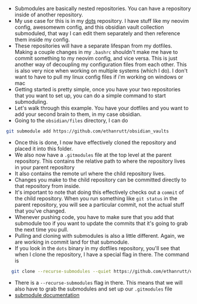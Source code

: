 * Submodules are basically nested repositories. You can have a repository inside of another repository.
* My use case for this is in my [dots](https://github.com/ethanrutt/dots) repository. I have stuff like my neovim config, awesomewm config, and this obsidian vault collection submoduled, that way I can edit them separately and then reference them inside my config.
* These repositories will have a separate lifespan from my dotfiles. Making a couple changes in my `.bashrc` shouldn't make me have to commit something to my neovim config, and vice versa. This is just another way of decoupling my configuration files from each other. This is also very nice when working on multiple systems (which I do). I don't want to have to pull my linux config files if i'm working on windows or mac
* Getting started is pretty simple, once you have your two repositories that you want to set up, you can do a simple command to start submoduling.
* Let's walk through this example. You have your dotfiles and you want to add your second brain to them, in my case obsidian.
* Going to the  `obsidian/files` directory, I can do
```bash
git submodule add https://github.com/ethanrutt/obsidian_vaults
```
*  Once this is done, I now have effectively cloned the repository and placed it into this folder.
* We also now have a `.gitmodules` file at the top level at the parent repository. This contains the relative path to where the repository lives in your parent repository
* It also contains the remote url where the child repository lives.
* Changes you make to the child repository can be committed directly to that repository from inside.
* It's important to note that doing this effectively checks out a `commit` of the child repository. When you run something like `git status` in the parent repository, you will see a particular commit, not the actual stuff that you've changed.
* Whenever pushing code, you have to make sure that you add that submodule too if you want to update the commits that it's going to grab the next time you pull.
* Pulling and cloning with submodules is also a little different. Again, we are working in commit land for that submodule.
* If you look in the  `dots` binary in my dotfiles repository, you'll see that when I clone the repository, I have a special flag in there. The command is
```bash
  git clone --recurse-submodules --quiet https://github.com/ethanrutt/dots.git "$DOTS_DIR"
```
* There is a `--recurse-submodules` flag in there. This means that we will also have to grab the submodules and set up our `.gitmodules` file
* [submodule documentation](https://git-scm.com/book/en/v2/Git-Tools-Submodules)

